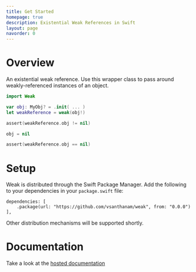 ```yaml
---
title: Get Started
homepage: true
description: Existential Weak References in Swift
layout: page
navorder: 0
---
```


# Overview

An existential weak reference. Use this wrapper class to pass around weakly-referenced instances of an object.

```swift
import Weak

var obj: MyObj? = .init( ... )
let weakReference = weak(obj!)

assert(weakReference.obj != nil)

obj = nil

assert(weakReference.obj == nil)
```

# Setup

Weak is distributed through the Swift Package Manager. Add the following to your dependencies in your `package.swift` file:

```
dependencies: [
    .package(url: "https://github.com/vsanthanam/weak", from: "0.0.0")
],
```

Other distribution mechanisms will be supported shortly.

# Documentation

Take a look at the [hosted documentation](https://weak.tools/docc/documentation/weak)
